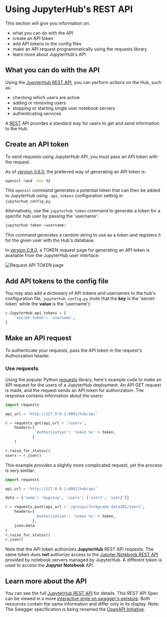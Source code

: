 # Using JupyterHub's REST API

This section will give you information on:

- what you can do with the API
- create an API token
- add API tokens to the config files
- make an API request programmatically using the requests library
- learn more about JupyterHub's API

## What you can do with the API

Using the [JupyterHub REST API][], you can perform actions on the Hub,
such as:

- checking which users are active
- adding or removing users
- stopping or starting single user notebook servers
- authenticating services

A [REST](https://en.wikipedia.org/wiki/Representational_state_transfer)
API provides a standard way for users to get and send information to the
Hub.

## Create an API token

To send requests using JupyterHub API, you must pass an API token with
the request.

As of [version 0.6.0](./changelog.html), the preferred way of
generating an API token is:

```bash
openssl rand -hex 32
```

This `openssl` command generates a potential token that can then be
added to JupyterHub using `.api_tokens` configuration setting in
`jupyterhub_config.py`.


Alternatively, use the `jupyterhub token` command to generate a token
for a specific hub user by passing the 'username':

```bash
jupyterhub token <username>
```

This command generates a random string to use as a token and registers
it for the given user with the Hub's database.

In [version 0.8.0](./changelog.html), a TOKEN request page for
generating an API token is available from the JupyterHub user interface:

![Request API TOKEN page](images/api-token-request.png)


## Add API tokens to the config file

You may also add a dictionary of API tokens and usernames to the hub's
configuration file, `jupyterhub_config.py` (note that
the **key** is the 'secret-token' while the **value** is the 'username'):

```python
c.JupyterHub.api_tokens = {
    'secret-token': 'username',
}
```

## Make an API request

To authenticate your requests, pass the API token in the request's
Authorization header.

### Use requests

Using the popular Python [requests](http://docs.python-requests.org/en/master/)
library, here's example code to make an API request for the users of a JupyterHub
deployment. An API GET request is made, and the request sends an API token for
authorization. The response contains information about the users:

```python
import requests

api_url = 'http://127.0.0.1:8081/hub/api'

r = requests.get(api_url + '/users',
    headers={
             'Authorization': 'token %s' % token,
            }
    )

r.raise_for_status()
users = r.json()
```

This example provides a slightly more complicated request, yet the
process is very similar:

```python
import requests

api_url = 'http://127.0.0.1:8081/hub/api'

data = {'name': 'mygroup', 'users': ['user1', 'user2']}

r = requests.post(api_url + '/groups/formgrade-data301/users',
    headers={
             'Authorization': 'token %s' % token,
            },
    json=data
)
r.raise_for_status()
r.json()
```

Note that the API token authorizes **JupyterHub** REST API requests. The same
token does **not** authorize access to the [Jupyter Notebook REST API][]
provided by notebook servers managed by JupyterHub. A different token is used
to access the **Jupyter Notebook** API.

## Learn more about the API

You can see the full [JupyterHub REST API][] for details. This REST API Spec can
be viewed in a more [interactive style on swagger's petstore][].
Both resources contain the same information and differ only in its display.
Note: The Swagger specification is being renamed the [OpenAPI Initiative][].

[interactive style on swagger's petstore]: http://petstore.swagger.io/?url=https://raw.githubusercontent.com/jupyterhub/jupyterhub/master/docs/rest-api.yml#!/default
[OpenAPI Initiative]: https://www.openapis.org/
[JupyterHub REST API]: ./_static/rest-api/index.html
[Jupyter Notebook REST API]: http://petstore.swagger.io/?url=https://raw.githubusercontent.com/jupyter/notebook/master/notebook/services/api/api.yaml
